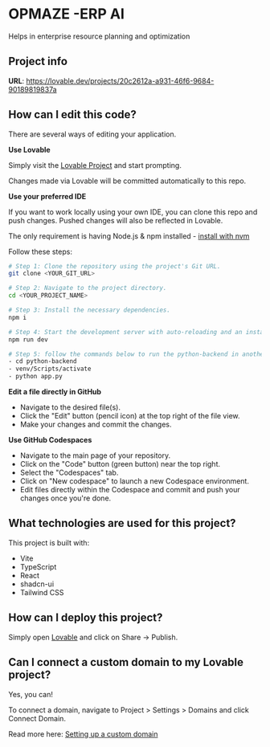# OPMAZE -ERP AI 
Helps in enterprise resource planning and optimization

## Project info

**URL**: https://lovable.dev/projects/20c2612a-a931-46f6-9684-90189819837a

## How can I edit this code?

There are several ways of editing your application.

**Use Lovable**

Simply visit the [Lovable Project](https://lovable.dev/projects/20c2612a-a931-46f6-9684-90189819837a) and start prompting.

Changes made via Lovable will be committed automatically to this repo.



**Use your preferred IDE**

If you want to work locally using your own IDE, you can clone this repo and push changes. Pushed changes will also be reflected in Lovable.

The only requirement is having Node.js & npm installed - [install with nvm](https://github.com/nvm-sh/nvm#installing-and-updating)

Follow these steps:

```sh
# Step 1: Clone the repository using the project's Git URL.
git clone <YOUR_GIT_URL>

# Step 2: Navigate to the project directory.
cd <YOUR_PROJECT_NAME>

# Step 3: Install the necessary dependencies.
npm i

# Step 4: Start the development server with auto-reloading and an instant preview. in one terminal to run the app
npm run dev 

# Step 5: follow the commands below to run the python-backend in another terminal
- cd python-backend
- venv/Scripts/activate
- python app.py

```

**Edit a file directly in GitHub**

- Navigate to the desired file(s).
- Click the "Edit" button (pencil icon) at the top right of the file view.
- Make your changes and commit the changes.

**Use GitHub Codespaces**

- Navigate to the main page of your repository.
- Click on the "Code" button (green button) near the top right.
- Select the "Codespaces" tab.
- Click on "New codespace" to launch a new Codespace environment.
- Edit files directly within the Codespace and commit and push your changes once you're done.

## What technologies are used for this project?

This project is built with:

- Vite
- TypeScript
- React
- shadcn-ui
- Tailwind CSS

## How can I deploy this project?

Simply open [Lovable](https://lovable.dev/projects/20c2612a-a931-46f6-9684-90189819837a) and click on Share -> Publish.

## Can I connect a custom domain to my Lovable project?

Yes, you can!

To connect a domain, navigate to Project > Settings > Domains and click Connect Domain.

Read more here: [Setting up a custom domain](https://docs.lovable.dev/tips-tricks/custom-domain#step-by-step-guide)
